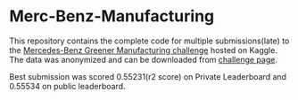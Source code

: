 # Merc-Benz-Manufacturing
This repository contains the complete code for multiple submissions(late) to the [Mercedes-Benz Greener Manufacturing challenge](https://www.kaggle.com/c/mercedes-benz-greener-manufacturing) hosted on Kaggle. The data was anonymized and can be downloaded from [challenge page](https://www.kaggle.com/c/mercedes-benz-greener-manufacturing/data). 

Best submission was scored 0.55231(r2 score) on Private Leaderboard and 0.55534 on public leaderboard. 
